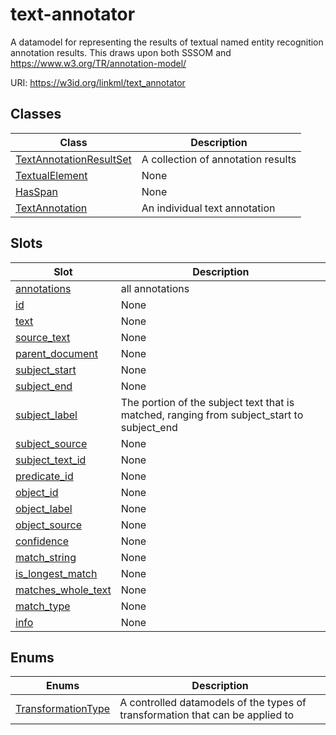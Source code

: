 # text-annotator

A datamodel for representing the results of textual named entity recognition annotation results. This draws upon both SSSOM and https://www.w3.org/TR/annotation-model/

URI: https://w3id.org/linkml/text_annotator

## Classes

| Class | Description |
| --- | --- |
| [TextAnnotationResultSet](TextAnnotationResultSet.md) | A collection of annotation results | 
| [TextualElement](TextualElement.md) | None | 
| [HasSpan](HasSpan.md) | None | 
| [TextAnnotation](TextAnnotation.md) | An individual text annotation | 


## Slots

| Slot | Description |
| --- | --- |
| [annotations](annotations.md) | all annotations | 
| [id](id.md) | None | 
| [text](text.md) | None | 
| [source_text](source_text.md) | None | 
| [parent_document](parent_document.md) | None | 
| [subject_start](subject_start.md) | None | 
| [subject_end](subject_end.md) | None | 
| [subject_label](subject_label.md) | The portion of the subject text that is matched, ranging from subject_start to subject_end | 
| [subject_source](subject_source.md) | None | 
| [subject_text_id](subject_text_id.md) | None | 
| [predicate_id](predicate_id.md) | None | 
| [object_id](object_id.md) | None | 
| [object_label](object_label.md) | None | 
| [object_source](object_source.md) | None | 
| [confidence](confidence.md) | None | 
| [match_string](match_string.md) | None | 
| [is_longest_match](is_longest_match.md) | None | 
| [matches_whole_text](matches_whole_text.md) | None | 
| [match_type](match_type.md) | None | 
| [info](info.md) | None | 


## Enums

| Enums | Description |
| --- | --- |
| [TransformationType](TransformationType.md) | A controlled datamodels of the types of transformation that can be applied to | 

